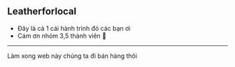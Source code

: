 ## Leatherforlocal 
- Đây là cả 1 cái hành trình đó các bạn ơi
- Cám ơn nhóm 3,5 thành viên 💖
---- 
Làm xong web này chúng ta đi bán hàng thôi
